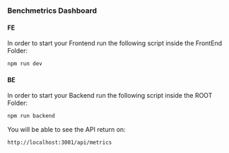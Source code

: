 ### Benchmetrics Dashboard

#### FE

In order to start your Frontend run the following script inside the FrontEnd Folder:

```js
npm run dev
```

#### BE

In order to start your Backend run the following script inside the ROOT Folder:

```js
npm run backend
```

You will be able to see the API return on:

```
http://localhost:3001/api/metrics
```
